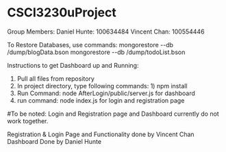 # CSCI3230uProject
Group Members: Daniel Hunte: 100634484
               Vincent Chan: 100554446
               
               
 To Restore Databases, use commands: mongorestore --db /dump/blogData.bson
                                     mongorestore --db /dump/todoList.bson
                                     
                                     
 Instructions to get Dashboard up and Running:
 1) Pull all files from repository 
 2) In project directory, type following commands: 1) npm install 
 3) Run Command: node AfterLogin/public/server.js   for dashboard
 4) run command: node index.js for login and registration page
 
 #To be noted: 
    Login and Registration page and Dashboard currently do not work together.
    
    
  Registration & Login Page and Functionality done by Vincent Chan
  Dashboard Done by Daniel Hunte
